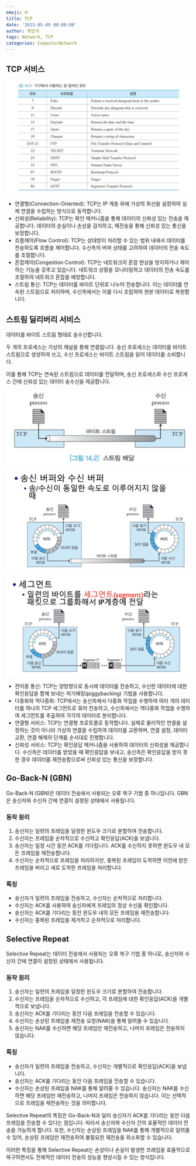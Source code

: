```yaml
---
emoji: 🌐
title: TCP
date: '2023-05-09 00:00:00'
author: 최민석
tags: Network, TCP
categories: ComputerNetwork
---
```

## TCP 서비스

![table1.png](table1.png)
- 연결형(Connection-Oriented): TCP는 IP 계층 위에 가상의 회선을 설정하여 실제 연결을 수립하는 방식으로 동작합니다.
- 신뢰성(Reliability): TCP는 확인 메커니즘을 통해 데이터의 신뢰성 있는 전송을 제공합니다. 데이터의 손실이나 손상을 감지하고, 재전송을 통해 신뢰성 있는 통신을 보장합니다.
- 흐름제어(Flow Control): TCP는 상대방이 처리할 수 있는 범위 내에서 데이터를 전송하도록 흐름을 제어합니다. 수신측의 버퍼 상태를 고려하여 데이터의 전송 속도를 조절합니다.
- 혼잡제어(Congestion Control): TCP는 네트워크의 혼잡 현상을 방지하거나 제어하는 기능을 갖추고 있습니다. 네트워크 상황을 모니터링하고 데이터의 전송 속도를 조절하여 네트워크 혼잡을 예방합니다.
- 스트림 통신: TCP는 데이터를 바이트 단위로 나누어 전송합니다. 이는 데이터를 연속된 스트림으로 처리하며, 수신측에서는 이를 다시 조립하여 원본 데이터로 복원합니다.

## 스트림 딜리버리 서비스

데이터를 바이트 스트림 형태로 송수신합니다.

두 개의 프로세스는 가상의 채널을 통해 연결됩니다. 송신 프로세스는 데이터를 바이트 스트림으로 생성하여 쓰고, 수신 프로세스는 바이트 스트림을 읽어 데이터를 소비합니다.

이를 통해 TCP는 연속된 스트림으로 데이터를 전달하며, 송신 프로세스와 수신 프로세스 간에 신뢰성 있는 데이터 송수신을 제공합니다.

![s2.png](s2.png)

![s3.png](s3.png)

![s4.png](s4.png)

- 전이중 통신: TCP는 양방향으로 동시에 데이터를 전송하고, 수신한 데이터에 대한 확인응답을 함께 보내는 피기배킹(piggybacking) 기법을 사용합니다.
- 다중화와 역다중화: TCP에서는 송신측에서 다중화 작업을 수행하여 여러 개의 데이터를 하나의 TCP 세그먼트로 묶어 전송하고, 수신측에서는 역다중화 작업을 수행하여 세그먼트를 추출하여 각각의 데이터로 분리합니다.
- 연결형 서비스: TCP는 연결형 프로토콜로 동작합니다. 실제로 물리적인 연결을 설정하는 것이 아니라 가상의 연결을 수립하여 데이터를 교환하며, 연결 설정, 데이터 교환, 연결 해제의 단계를 순서대로 진행합니다.
- 신뢰성 서비스: TCP는 확인응답 메커니즘을 사용하여 데이터의 신뢰성을 제공합니다. 수신측은 데이터를 받았을 때 확인응답을 보내고, 송신측은 확인응답을 받지 못한 경우 데이터를 재전송함으로써 신뢰성 있는 통신을 보장합니다.

## **Go-Back-N (GBN)**

Go-Back-N (GBN)은 데이터 전송에서 사용되는 오류 복구 기법 중 하나입니다. GBN은 송신자와 수신자 간에 연결이 설정된 상태에서 사용됩니다.

### **동작 원리**

1. 송신자는 일련의 프레임을 일정한 윈도우 크기로 분할하여 전송합니다.
2. 수신자는 프레임을 순차적으로 수신하고 확인응답(ACK)을 보냅니다.
3. 송신자는 일정 시간 동안 ACK를 기다립니다. ACK를 수신하지 못하면 윈도우 내 모든 프레임을 재전송합니다.
4. 수신자는 순차적으로 프레임을 처리하지만, 중복된 프레임이 도착하면 이전에 받은 프레임을 버리고 새로 도착한 프레임을 처리합니다.

### **특징**

- 송신자가 일련의 프레임을 전송하고, 수신자는 순차적으로 처리합니다.
- 수신자는 ACK를 사용하여 송신자에게 프레임의 정상 수신을 확인합니다.
- 송신자는 ACK를 기다리는 동안 윈도우 내의 모든 프레임을 재전송합니다.
- 수신자는 중복된 프레임을 제거하고 순차적으로 처리합니다.

## **Selective Repeat**

Selective Repeat는 데이터 전송에서 사용되는 오류 복구 기법 중 하나로, 송신자와 수신자 간에 연결이 설정된 상태에서 사용됩니다.

### **동작 원리**

1. 송신자는 일련의 프레임을 일정한 윈도우 크기로 분할하여 전송합니다.
2. 수신자는 프레임을 순차적으로 수신하고, 각 프레임에 대한 확인응답(ACK)을 개별적으로 보냅니다.
3. 송신자는 ACK를 기다리는 동안 다음 프레임을 전송할 수 있습니다.
4. 수신자는 손상된 프레임을 재전송 요청(NAK)을 통해 알려줄 수 있습니다.
5. 송신자는 NAK를 수신하면 해당 프레임만 재전송하고, 나머지 프레임은 전송하지 않습니다.

### **특징**

- 송신자가 일련의 프레임을 전송하고, 수신자는 개별적으로 확인응답(ACK)을 보냅니다.
- 송신자는 ACK를 기다리는 동안 다음 프레임을 전송할 수 있습니다.
- 수신자는 손상된 프레임을 NAK를 통해 알려줄 수 있습니다. 송신자는 NAK를 수신하면 해당 프레임만 재전송하고, 나머지 프레임은 전송하지 않습니다. 이는 선택적으로 프레임을 재전송하는 것을 의미합니다.

Selective Repeat의 특징은 Go-Back-N과 달리 송신자가 ACK를 기다리는 동안 다음 프레임을 전송할 수 있다는 점입니다. 따라서 송신자와 수신자 간의 효율적인 데이터 전송을 가능하게 합니다. 또한, 수신자는 손상된 프레임을 NAK를 통해 개별적으로 알려줄 수 있어, 손상된 프레임만 재전송하여 불필요한 재전송을 최소화할 수 있습니다.

이러한 특징을 통해 Selective Repeat는 손상이나 손실이 발생한 프레임을 효율적으로 복구하면서도 전체적인 데이터 전송의 성능을 향상시킬 수 있는 방식입니다.

```toc
```
